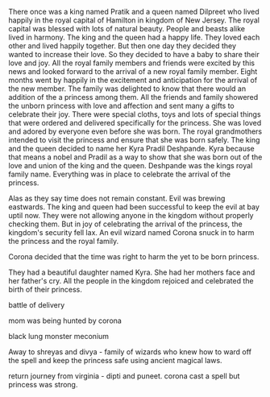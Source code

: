 There once was a king named Pratik and a queen named Dilpreet who lived happily in the royal capital of Hamilton 
in kingdom of New Jersey. The royal capital was blessed with lots of natural beauty. People and beasts alike lived in
harmony. The king and the queen had a happy life. They loved each other and lived happily together. 
But then one day they decided they wanted to increase their love. So they decided to have a baby to share their love and
joy. All the royal family members and friends were excited by this news and looked forward to the arrival of a new royal
family member. Eight months went by happily in the excitement and anticipation for the arrival of the new member. The 
family was delighted to know that there would an addition of the a princess among them. All the friends and family
showered the unborn princess with love and affection and sent many a gifts to celebrate their joy. There were special 
cloths, toys and lots of special things that were ordered and delivered specifically for the princess. She was loved
and adored by everyone even before she was born. The royal grandmothers intended to visit the princess and ensure that
she was born safely. The king and the queen decided to name her Kyra Pradil Deshpande. Kyra because that means a nobel
and Pradil as a way to show that she was born out of the love and union of the king and the queen. Deshpande was the
kings royal family name.
Everything was in place to celebrate the arrival of the princess.


Alas as they say time does not remain constant. Evil was brewing eastwards. 
The king and queen had been successful to keep the evil at bay uptil now. They were not allowing anyone in the kingdom 
without properly checking them. But in joy of celebrating the arrival of the princess, the kingdom's security fell lax. 
An evil wizard named Corona snuck in to harm the princess and the royal family. 

Corona decided that the time was right to harm the yet to be born princess. 




They had a beautiful daughter named Kyra. She had her mothers face and her father's cry. All the people in the kingdom 
rejoiced and celebrated the birth of their princess.




battle of delivery

mom was being hunted by corona

black lung monster meconium

Away to shreyas and divya - family of wizards who knew how to ward off the spell and keep the princess safe using 
ancient magical laws.

return journey from virginia - dipti and puneet.
corona cast a spell but princess was strong.